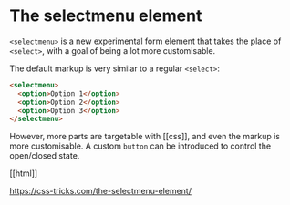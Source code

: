 # The selectmenu element

`<selectmenu>` is a new experimental form element that takes the place of `<select>`, with a goal of being a lot more customisable.

The default markup is very similar to a regular `<select>`:
```html
<selectmenu>
  <option>Option 1</option>
  <option>Option 2</option>
  <option>Option 3</option>
</selectmenu>
```

However, more parts are targetable with [[css]], and even the markup is more customisable. A custom `button` can be introduced to control the open/closed state.

[[html]]

https://css-tricks.com/the-selectmenu-element/